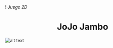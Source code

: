 !<em> Juego 2D </em>
<h1 align="center"> JoJo Jambo </h1>

![alt text](https://img.itch.zone/aW1hZ2UvMjA2Nzc5Lzk3MTY5NS5wbmc=/original/X5LpOB.png)

